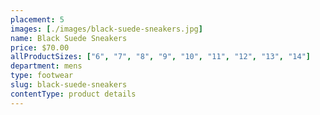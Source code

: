 ```yaml
---
placement: 5
images: [./images/black-suede-sneakers.jpg]
name: Black Suede Sneakers
price: $70.00
allProductSizes: ["6", "7", "8", "9", "10", "11", "12", "13", "14"]
department: mens
type: footwear
slug: black-suede-sneakers
contentType: product details
---
```

